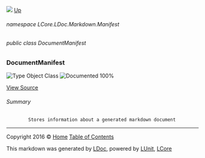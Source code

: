 ![](Content/LDoc-banner-small.png "")
[Up](docs/LDoc.md)

###### namespace LCore.LDoc.Markdown.Manifest

###### public class DocumentManifest

### DocumentManifest

 ![Type Object Class](http://b.repl.ca/v1/Type-Object%20Class-blue.png "") ![Documented 100%](http://b.repl.ca/v1/Documented-100%25-brightgreen.png "")



[View Source](Markdown/Manifest/DocumentManifest.cs#L)

###### Summary

            Stores information about a generated markdown document
            



---

Copyright 2016 &copy; [Home](../README.md) [Table of Contents](../TableOfContents.md)

This markdown was generated by [LDoc](https://github.com/CodeSingularity/LDoc), powered by [LUnit](https://github.com/CodeSingularity/LUnit), [LCore](https://github.com/CodeSingularity/LCore)
